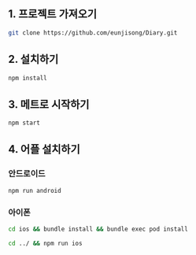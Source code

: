 ## 1. 프로젝트 가져오기  

```sh
git clone https://github.com/eunjisong/Diary.git
```

## 2. 설치하기 

```sh
npm install
```

## 3. 메트로 시작하기

```sh
npm start
```

## 4. 어플 설치하기 

### 안드로이드

```sh
npm run android
```

### 아이폰

```sh
cd ios && bundle install && bundle exec pod install
```

```sh
cd ../ && npm run ios
```